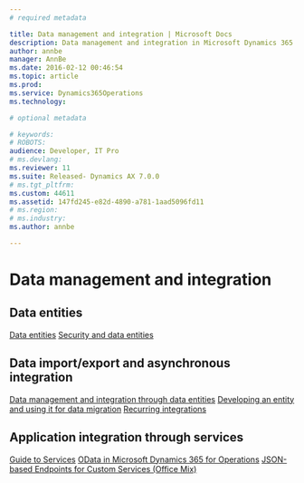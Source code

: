 ```yaml
---
# required metadata

title: Data management and integration | Microsoft Docs
description: Data management and integration in Microsoft Dynamics 365 for Operations relies on out-of-the-box and custom data entities for migration, and supports services for application integration. 
author: annbe
manager: AnnBe
ms.date: 2016-02-12 00:46:54
ms.topic: article
ms.prod: 
ms.service: Dynamics365Operations
ms.technology: 

# optional metadata

# keywords: 
# ROBOTS: 
audience: Developer, IT Pro
# ms.devlang: 
ms.reviewer: 11
ms.suite: Released- Dynamics AX 7.0.0
# ms.tgt_pltfrm: 
ms.custom: 44611
ms.assetid: 147fd245-e82d-4890-a781-1aad5096fd11
# ms.region: 
# ms.industry: 
ms.author: annbe

---
```


# Data management and integration

Data entities
-------------

[Data entities](http://ax.help.dynamics.com/en/wiki/data-entities/) [Security and data entities](http://ax.help.dynamics.com/en/wiki/security-and-data-entities/)

## Data import/export and asynchronous integration
[Data management and integration through data entities](http://ax.help.dynamics.com/en/wiki/data-management-and-integration-through-data-entity/) [Developing an entity and using it for data migration](http://ax.help.dynamics.com/en/wiki/developing-an-entity-and-using-it-for-data-migration/) [Recurring integrations](https://ax.help.dynamics.com/en/wiki/recurring-integrations/)

## Application integration through services
[Guide to Services](http://ax.help.dynamics.com/en/wiki/dynamics-ax-7-services-technical-concepts-guide/) [OData in Microsoft Dynamics 365 for Operations](https://ax.help.dynamics.com/en/wiki/odata-in-dynamics-ax-7/) [JSON-based Endpoints for Custom Services (Office Mix)](https://mix.office.com/watch/12e4fejbgj429)

